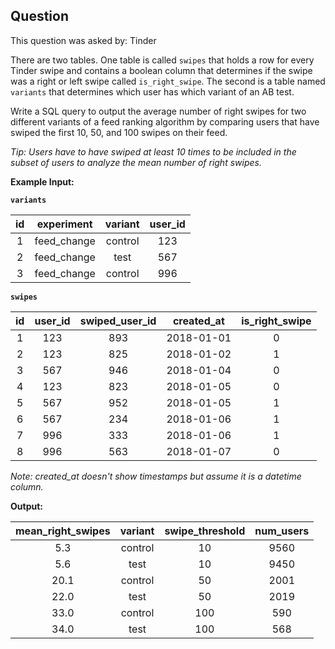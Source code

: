 ## Question
This question was asked by: Tinder

There are two tables. One table is called `swipes` that holds a row for every Tinder swipe and contains a boolean column that determines if the swipe was a right or left swipe called `is_right_swipe`. The second is a table named `variants` that determines which user has which variant of an AB test.

Write a SQL query to output the average number of right swipes for two different variants of a feed ranking algorithm by comparing users that have swiped the first 10, 50, and 100 swipes on their feed.

*Tip: Users have to have swiped at least 10 times to be included in the subset of users to analyze the mean number of right swipes.*

**Example Input:**

**`variants`**

| id |  experiment | variant | user_id |
|:--:|:-----------:|:-------:|:-------:|
|  1 | feed_change | control |   123   |
|  2 | feed_change |   test  |   567   |
|  3 | feed_change | control |   996   |

**`swipes`**

| id | user_id | swiped_user_id | created_at | is_right_swipe |
|:--:|:-------:|:--------------:|:----------:|:--------------:|
|  1 |   123   |       893      | 2018-01-01 |        0       |
|  2 |   123   |       825      | 2018-01-02 |        1       |
|  3 |   567   |       946      | 2018-01-04 |        0       |
|  4 |   123   |       823      | 2018-01-05 |        0       |
|  5 |   567   |       952      | 2018-01-05 |        1       |
|  6 |   567   |       234      | 2018-01-06 |        1       |
|  7 |   996   |       333      | 2018-01-06 |        1       |
|  8 |   996   |       563      | 2018-01-07 |        0       |

*Note: created_at doesn't show timestamps but assume it is a datetime column.*

**Output:**

| mean_right_swipes | variant | swipe_threshold | num_users |
|:-----------------:|:-------:|:---------------:|:---------:|
|        5.3        | control |        10       |    9560   |
|        5.6        |   test  |        10       |    9450   |
|        20.1       | control |        50       |    2001   |
|        22.0       |   test  |        50       |    2019   |
|        33.0       | control |       100       |    590    |
|        34.0       |   test  |       100       |    568    |

<!-- ## Solution
If you're a data scientist in charge of improving recommendations at a company and you develop an algorithm, how do you know if it performs better than the existing one?

One metric to measure performance is called **precision** (also called positive predictive value), which has applications in machine learning as well as information retrieval. It is defined as the **fraction of relevant instances among the retrieved instances.**

Given the problem set of measuring two feed ranking algorithms, we can break down this problem as measuring the mean precision between two different algorithms by comparing **average right swipes for two different populations** for the users first 10, 50, and 100 swipes.

We're given two tables, one called `variants` that essentially breaks down which test variant each user has received. It contains a column named `experiments` that we have to filter on for the `feed_change` experiment. We know we have to join this table back to the `swipes` table in order to differentiate both of the variants from each other.

The other table, `swipes`, is a transaction type table, meaning that it logs each users activity in the app. In this case, it's left and right swipes on other users.

Given the problem set, the first step is to formulate a way to average the right swipes for each user that satisfies the conditions of swiping at least 10, 50, and 100 total swipes. Given this condition, the first thing we have to do is **add a rank column to the swipe table**. That way we can look at each user's first X swipes.

```
WITH swipe_ranks AS (
    SELECT
        swipes.user_id
        , variant
        , RANK() OVER (
            PARTITION BY user_id ORDER BY created_at ASC
        ) AS rank
        , is_right_swipe
    FROM swipes
    INNER JOIN variants
        ON swipes.user_id = variants.user_id
    WHERE experiment = 'feed_change'
)
```

Observe how we implement a RANK function by partitioning by user_id and ordering by the created_at field. This gives us a rank of 1 for the first swipe the user made, 2 for the second, and etc...

Now our swipe_ranks table looks like this:

| user_id | variant | created_at | rank | is_right_swipe |
|:-------:|:-------:|:----------:|:----:|:--------------:|
|   123   | control | 2018-01-01 |   1  |        0       |
|   123   | control | 2018-01-02 |   2  |        1       |
|   567   |   test  | 2018-01-04 |   1  |        0       |
|   123   | control | 2018-01-05 |   3  |        0       |
|   567   |   test  | 2018-01-05 |   2  |        1       |
|   567   |   test  | 2018-01-06 |   3  |        1       |
|   996   | control | 2018-01-06 |   1  |        1       |
|   996   | control | 2018-01-07 |   2  |        0       |

Notice how the rank value does not reach above 3 in our sample data. Since each user needs to swipe on at least 10 users to reach the minimum swipe threshold, each of these users would be subsetted out of the analysis.

Constructing a query, we can create a subquery that specifically gets all the users that swiped at least 10 times. We can do that by using a `COUNT(*)` function or by looking where the **rank column is greater than 10.**

```
SELECT user_id
FROM swipe_ranks
WHERE rank > 10
GROUP BY 1
```

Then we can rejoin these users into the original swipe ranks table, group by the experiment variant, and take an average of the number of right swipes each user made where the rank was less than 10.

Remember that we have to specify a filter for the rank column because we cannot analyze swipe data greater than the threshold we are setting since the recommendation algorithm is intended to move **more relevant matches to the top of the feed.**

```
SELECT
    variant
    , CAST(SUM(is_right_swipe) AS DECIMAL)/COUNT(*) AS mean_right_swipes
    , 10 AS swipe_threshold
    , COUNT(DISTINCT user_id) AS num_users
FROM swipe_ranks AS sr
INNER JOIN (
    SELECT user_id
    FROM swipe_ranks
    WHERE rank > 10
    GROUP BY 1
) AS subset
    ON subset.user_id = sr.user_id
WHERE rank <= 10
GROUP BY 1
```

Awesome! This should work. Notice this value gives us the value for only the threshold of rank under 10. We can copy most of the code and re-use it for 50 and 100 by unioning the tables together. Putting it all together now.

```
WITH swipe_ranks AS (
    SELECT
        swipes.user_id
        , variant
        , RANK() OVER (
            PARTITION BY user_id ORDER BY created_at ASC
        ) AS rank
        , is_right_swipe
    FROM swipes
    INNER JOIN variants
        ON swipes.user_id = variants.user_id
    WHERE experiment = 'feed_change'
)

SELECT
    variant
    , CAST(SUM(is_right_swipe) AS DECIMAL)/COUNT(*) AS mean_right_swipes
    , 10 AS swipe_threshold
    , COUNT(DISTINCT user_id) AS num_users
FROM swipe_ranks AS sr
INNER JOIN (
    SELECT user_id
    FROM swipe_ranks
    WHERE rank > 10
    GROUP BY 1
) AS subset
    ON subset.user_id = sr.user_id
WHERE rank <= 10
GROUP BY 1

UNION ALL

SELECT
    variant
    , CAST(SUM(is_right_swipe) AS DECIMAL)/COUNT(*) AS mean_right_swipes
    , 50 AS swipe_threshold
    , COUNT(DISTINCT user_id) AS num_users
FROM swipe_ranks AS sr
INNER JOIN (
    SELECT user_id
    FROM swipe_ranks
    WHERE rank > 50
    GROUP BY 1
) AS subset
    ON subset.user_id = sr.user_id
WHERE rank <= 50
GROUP BY 1

UNION ALL

SELECT
    variant
    , CAST(SUM(is_right_swipe) AS DECIMAL)/COUNT(*) AS mean_right_swipes
    , 100 AS swipe_threshold
    , COUNT(DISTINCT user_id) AS num_users
FROM swipe_ranks AS sr
INNER JOIN (
    SELECT user_id
    FROM swipe_ranks
    WHERE rank > 100
    GROUP BY 1
) AS subset
    ON subset.user_id = sr.user_id
WHERE rank <= 100
GROUP BY 1
``` -->
